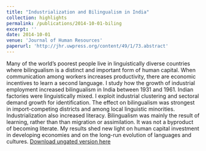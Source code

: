 ```yaml
---
title: "Industrialization and Bilingualism in India"
collection: highlights
permalink: /publications/2014-10-01-biling
excerpt: ''
date: 2014-10-01
venue: 'Journal of Human Resources'
paperurl: 'http://jhr.uwpress.org/content/49/1/73.abstract'
---
```

Many of the world’s poorest people live in linguistically diverse countries where bilingualism is a distinct and important form of human capital.  When communication among workers increases productivity, there are economic incentives to learn a second language.  I study how the growth of industrial employment increased bilingualism in India between 1931 and 1961. Indian factories were linguistically mixed.  I exploit industrial clustering and sectoral demand growth for identification.  The effect on bilingualism was strongest in import-competing districts and among local linguistic minorities.  Industrialization also increased literacy.  Bilingualism was mainly the result of learning, rather than than migration or assimilation.  It was not a byproduct of becoming literate.  My results shed new light on human capital investment in developing economies and on the long-run evolution of languages and cultures.
[Download ungated version here](https://osf.io/preprints/socarxiv/js6z2/)

